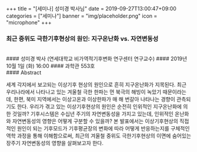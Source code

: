 +++
title = "[세미나] 성미경 박사님"
date = 2019-09-27T13:00:47+09:00
categories = ["세미나"]
banner = "img/placeholder.png"
icon = "microphone"
+++
###  최근 중위도 극한기후현상의 원인: 지구온난화 vs. 자연변동성
<br>
#### 성미경 박사 (연세대학교 비가역적기후변화 연구센터 연구교수)
#### 2019년 10월 1일 (화) 16:00
#### 과학관 553호
<br>
#### Abstract



세계 각지에서 보고되는 이상기후 현상의 원인으로 흔히 지구온난화가 지목된다. 최근 우리나라에서 나타나고 있는 겨울철 극한 한파는 먼 북극의 해빙이 녹았기 때문이라는데, 한편, 북미 지역에서는 이상고온과 이상한파가 매 해 번갈아 나타나는 경향이 관측되기도 한다. 우리가 겪고 있는 이상기후현상의 원인은 순전히 인위적인 지구온난화에 의한 것일까? 기후시스템은 수십년 주기의 자연변동성을 가지고 있는데, 인위적인 온난화와 자연변동성의 영향은 어떻게 구분할 수 있을까? 본 발표에서는 이상기후현상의 직접적인 원인이 되는 기후모드가 기후평균장의 변화에 따라 어떻게 반응하는지를 구체적인 역학 과정을 통해 이해함으로써, 최근의 겨울철 중위도 극한기후현상의 이면에 숨어있는 장주기 자연변동성의 영향을 살펴보고자 한다.
